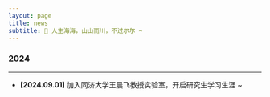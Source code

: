 ```yaml
---
layout: page
title: news
subtitle: 🎐 人生海海，山山而川，不过尔尔 ~
---
```


### 2024

---

- **[2024.09.01]** 加入同济大学王晨飞教授实验室，开启研究生学习生涯 ~

